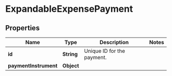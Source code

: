 

# ExpandableExpensePayment


## Properties

| Name | Type | Description | Notes |
|------------ | ------------- | ------------- | -------------|
|**id** | **String** | Unique ID for the payment. |  |
|**paymentInstrument** | **Object** |  |  |



